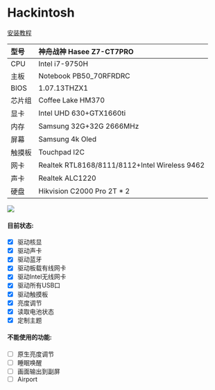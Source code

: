 # Hackintosh

[安装教程](./Docs/%E5%AE%89%E8%A3%85%E6%95%99%E7%A8%8B.md)

|型号|神舟战神 Hasee Z7-CT7PRO|
|:---|:---|
|CPU|Intel i7-9750H|
|主板|Notebook PB50_70RFRDRC|
|BIOS|1.07.13THZX1|
|芯片组|Coffee Lake HM370|
|显卡|Intel UHD 630+GTX1660ti|
|内存|Samsung 32G+32G 2666MHz|
|屏幕|Samsung 4k Oled|
|触摸板|Touchpad I2C|
|网卡|Realtek RTL8168/8111/8112+Intel Wireless 9462|
|声卡|Realtek ALC1220|
|硬盘|Hikvision C2000 Pro 2T * 2|

![](./Images/theme.png)
#### 目前状态:
- [x] 驱动核显
- [x] 驱动声卡
- [x] 驱动蓝牙
- [x] 驱动板载有线网卡
- [x] 驱动Intel无线网卡
- [x] 驱动所有USB口
- [x] 驱动触摸板
- [x] 亮度调节
- [x] 读取电池状态
- [x] 定制主题

#### 不能使用的功能:
- [ ] 原生亮度调节
- [ ] 睡眠唤醒
- [ ] 画面输出到副屏
- [ ] Airport
